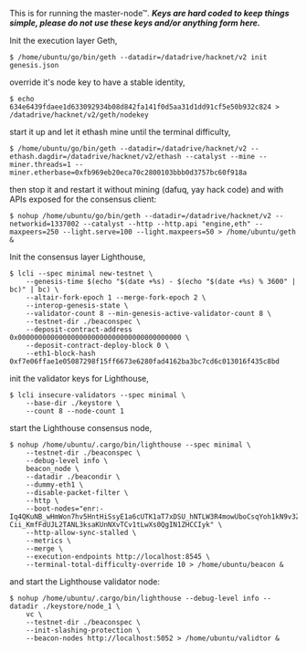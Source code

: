 This is for running the master-node™. ***Keys are hard coded to keep things simple, please do not use these keys and/or anything form here.***

Init the execution layer Geth,

```
$ /home/ubuntu/go/bin/geth --datadir=/datadrive/hacknet/v2 init genesis.json
```

override it's node key to have a stable identity,

```
$ echo 634e6439fdaee1d633092934b08d842fa141f0d5aa31d1dd91cf5e50b932c824 > /datadrive/hacknet/v2/geth/nodekey
```

start it up and let it ethash mine until the terminal difficulty,

```
$ /home/ubuntu/go/bin/geth --datadir=/datadrive/hacknet/v2 --ethash.dagdir=/datadrive/hacknet/v2/ethash --catalyst --mine --miner.threads=1 --miner.etherbase=0xfb969eb20eca70c2800103bbb0d3757bc60f918a
```

then stop it and restart it without mining (dafuq, yay hack code) and with APIs exposed for the consensus client:

```
$ nohup /home/ubuntu/go/bin/geth --datadir=/datadrive/hacknet/v2 --networkid=1337002 --catalyst --http --http.api "engine,eth" --maxpeers=250 --light.serve=100 --light.maxpeers=50 > /home/ubuntu/geth &
```

Init the consensus layer Lighthouse,

```
$ lcli --spec minimal new-testnet \
	--genesis-time $(echo "$(date +%s) - $(echo "$(date +%s) % 3600" | bc)" | bc) \
	--altair-fork-epoch 1 --merge-fork-epoch 2 \
	--interop-genesis-state \
	--validator-count 8 --min-genesis-active-validator-count 8 \
	--testnet-dir ./beaconspec \
	--deposit-contract-address 0x0000000000000000000000000000000000000000 \
	--deposit-contract-deploy-block 0 \
	--eth1-block-hash 0xf7e06ffae1e05087298f15ff6673e6280fad4162ba3bc7cd6c013016f435c8bd
```

init the validator keys for Lighthouse,

```
$ lcli insecure-validators --spec minimal \
	--base-dir ./keystore \
	--count 8 --node-count 1
```

start the Lighthouse consensus node,

```
$ nohup /home/ubuntu/.cargo/bin/lighthouse --spec minimal \
	--testnet-dir ./beaconspec \
	--debug-level info \
	beacon_node \
	--datadir ./beacondir \
	--dummy-eth1 \
	--disable-packet-filter \
	--http \
	--boot-nodes="enr:-Iq4QKuNB_wHmWon7hv5HntHiSsyE1a6cUTK1aT7xDSU_hNTLW3R4mowUboCsqYoh1kN9v3ZoSu_WuvW9Aw0tQ0Dxv6GAXxQ7Nv5gmlkgnY0gmlwhLKAlv6Jc2VjcDI1NmsxoQK6S-Cii_KmfFdUJL2TANL3ksaKUnNXvTCv1tLwXs0QgIN1ZHCCIyk" \
	--http-allow-sync-stalled \
	--metrics \
	--merge \
	--execution-endpoints http://localhost:8545 \
	--terminal-total-difficulty-override 10 > /home/ubuntu/beacon &
```

and start the Lighthouse validator node:

```
$ nohup /home/ubuntu/.cargo/bin/lighthouse --debug-level info --datadir ./keystore/node_1 \
	vc \
	--testnet-dir ./beaconspec \
	--init-slashing-protection \
	--beacon-nodes http://localhost:5052 > /home/ubuntu/validtor &
```
